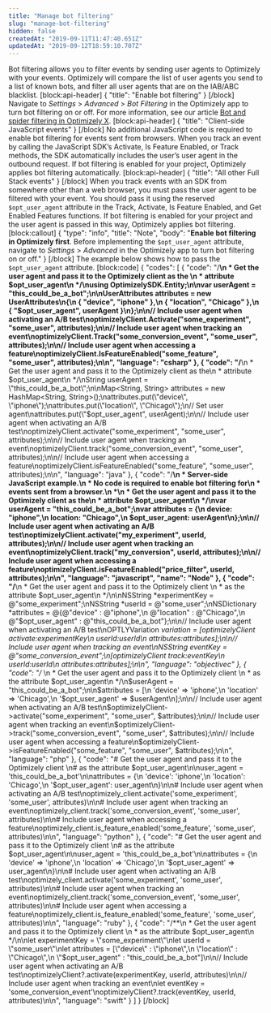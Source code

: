 ```yaml
---
title: "Manage bot filtering"
slug: "manage-bot-filtering"
hidden: false
createdAt: "2019-09-11T11:47:40.651Z"
updatedAt: "2019-09-12T18:59:10.707Z"
---
```

Bot filtering allows you to filter events by sending user agents to Optimizely with your events. Optimizely will compare the list of user agents you send to a list of known bots, and filter all user agents that are on the IAB/ABC blacklist. 
[block:api-header]
{
  "title": "Enable bot filtering"
}
[/block]
Navigate to *Settings* > *Advanced* > *Bot Filtering* in the Optimizely app to turn bot filtering on or off. For more information, see our article [Bot and spider filtering in Optimizely X](https://help.optimizely.com/Account_Settings/Bot_and_spider_filtering_in_Optimizely_X).
[block:api-header]
{
  "title": "Client-side JavaScript events"
}
[/block]
No additional JavaScript code is required to enable bot filtering for events sent from browsers. When you track an event by calling the JavaScript SDK’s Activate, Is Feature Enabled, or Track methods, the SDK automatically includes the user’s user agent in the outbound request. If bot filtering is enabled for your project, Optimizely applies bot filtering automatically.
[block:api-header]
{
  "title": "All other Full Stack events"
}
[/block]
When you track events with an SDK from somewhere other than a web browser, you must pass the user agent to be filtered with your event. You should pass it using the reserved `$opt_user_agent` attribute in the Track, Activate, Is Feature Enabled, and Get Enabled Features functions. If bot filtering is enabled for your project and the user agent is passed in this way, Optimizely applies bot filtering.
[block:callout]
{
  "type": "info",
  "title": "Note",
  "body": "**Enable bot filtering in Optimizely first**. Before implementing the `$opt_user_agent` attribute, navigate to *Settings* > *Advanced* in the Optimizely app to turn bot filtering on or off."
}
[/block]
The example below shows how to pass the `$opt_user_agent` attribute.
[block:code]
{
  "codes": [
    {
      "code": "/**\n * Get the user agent and pass it to the Optimizely client as the \n * attribute $opt_user_agent\n */\nusing OptimizelySDK.Entity;\n\nvar userAgent = \"this_could_be_a_bot\";\n\nUserAttributes attributes = new UserAttributes\n{\n  { \"device\", \"iphone\" },\n  { \"location\", \"Chicago\" },\n  { \"$opt_user_agent\", userAgent }\n};\n\n// Include user agent when activating an A/B test\noptimizelyClient.Activate(\"some_experiment\", \"some_user\", attributes);\n\n// Include user agent when tracking an event\noptimizelyClient.Track(\"some_conversion_event\", \"some_user\", attributes);\n\n// Include user agent when accessing a feature\noptimizelyClient.IsFeatureEnabled(\"some_feature\", \"some_user\", attributes);\n\n",
      "language": "csharp"
    },
    {
      "code": "/**\n * Get the user agent and pass it to the Optimizely client as the\n * attribute $opt_user_agent\n */\nString userAgent = \"this_could_be_a_bot\";\n\nMap<String, String> attributes = new HashMap<String, String>();\nattributes.put(\"device\", \"iphone\");\nattributes.put(\"location\", \"Chicago\");\n// Set user agent\nattributes.put(\"$opt_user_agent\", userAgent);\n\n// Include user agent when activating an A/B test\noptimizelyClient.activate(\"some_experiment\", \"some_user\", attributes);\n\n// Include user agent when tracking an event\noptimizelyClient.track(\"some_conversion_event\", \"some_user\", attributes);\n\n// Include user agent when accessing a feature\noptimizelyClient.isFeatureEnabled(\"some_feature\", \"some_user\", attributes);\n\n",
      "language": "java"
    },
    {
      "code": "/**\n * Server-side JavaScript example.\n * No code is required to enable bot filtering for\n * events sent from a browser.\n *\n * Get the user agent and pass it to the Optimizely client as the\n * attribute $opt_user_agent\n */\nvar userAgent = \"this_could_be_a_bot\";\nvar attributes = {\n  device: \"iphone\",\n  location: \"Chicago\",\n  $opt_user_agent: userAgent\n};\n\n// Include user agent when activating an A/B test\noptimizelyClient.activate(\"my_experiment\", userId, attributes);\n\n// Include user agent when tracking an event\noptimizelyClient.track(\"my_conversion\", userId, attributes);\n\n// Include user agent when accessing a feature\noptimizelyClient.isFeatureEnabled(\"price_filter\", userId, attributes);\n\n",
      "language": "javascript",
      "name": "Node"
    },
    {
      "code": "/**\n * Get the user agent and pass it to the Optimizely client \n *  as the attribute $opt_user_agent\n */\n\nNSString *experimentKey = @\"some_experiment\";\nNSString *userId = @\"some_user\";\nNSDictionary *attributes = @{@\"device\"              : @\"iphone\",\n                             @\"location\"            : @\"Chicago\",\n                             @\"$opt_user_agent\"     : @\"this_could_be_a_bot\"};\n\n// Include user agent when activating an A/B test\nOPTLYVariation *variation = [optimizelyClient activate:experimentKey\n                                                userId:userId\n                                            attributes:attributes];\n\n// Include user agent when tracking an event\nNSString *eventKey = @\"some_conversion_event\";\n[optimizelyClient track:eventKey\n                        userId:userId\n                    attributes:attributes];\n\n",
      "language": "objectivec"
    },
    {
      "code": "/** \n * Get the user agent and pass it to the Optimizely client \n * as the attribute $opt_user_agent\n */\n$userAgent = \"this_could_be_a_bot\";\n\n$attributes = [\n  'device' => 'iphone',\n  'location' => 'Chicago',\n  '$opt_user_agent' => $userAgent\n];\n\n// Include user agent when activating an A/B test\n$optimizelyClient->activate(\"some_experiment\", \"some_user\", $attributes);\n\n// Include user agent when tracking an event\n$optimizelyClient->track(\"some_conversion_event\", \"some_user\", $attributes);\n\n// Include user agent when accessing a feature\n$optimizelyClient->isFeatureEnabled(\"some_feature\", \"some_user\", $attributes);\n\n",
      "language": "php"
    },
    {
      "code": "# Get the user agent and pass it to the Optimizely client \n# as the attribute $opt_user_agent\n\nuser_agent = 'this_could_be_a_bot'\n\nattributes = {\n  'device': 'iphone',\n  'location': 'Chicago',\n  '$opt_user_agent': user_agent\n}\n\n# Include user agent when activating an A/B test\noptimizely_client.activate('some_experiment', 'some_user', attributes)\n\n# Include user agent when tracking an event\noptimizely_client.track('some_conversion_event', 'some_user', attributes)\n\n# Include user agent when accessing a feature\noptimizely_client.is_feature_enabled('some_feature', 'some_user', attributes)\n\n",
      "language": "python"
    },
    {
      "code": "# Get the user agent and pass it to the Optimizely client \n# as the attribute $opt_user_agent\n\nuser_agent = 'this_could_be_a_bot'\n\nattributes = {\n  'device' => 'iphone',\n  'location' => 'Chicago',\n  '$opt_user_agent' => user_agent\n}\n\n# Include user agent when activating an A/B test\noptimizely_client.activate('some_experiment', 'some_user', attributes)\n\n# Include user agent when tracking an event\noptimizely_client.track('some_conversion_event', 'some_user', attributes)\n\n# Include user agent when accessing a feature\noptimizely_client.is_feature_enabled('some_feature', 'some_user', attributes)\n\n",
      "language": "ruby"
    },
    {
      "code": "/**\n * Get the user agent and pass it to the Optimizely client \n *  as the attribute $opt_user_agent\n */\n\nlet experimentKey = \"some_experiment\"\nlet userId = \"some_user\"\nlet attributes = [\"device\"          : \"iphone\",\n                  \"location\"        : \"Chicago\",\n                  \"$opt_user_agent\" : \"this_could_be_a_bot\"]\n\n// Include user agent when activating an A/B test\noptimizelyClient?.activate(experimentKey, userId, attributes)\n\n// Include user agent when tracking an event\nlet eventKey = 'some_conversion_event'\noptimizelyClient?.track(eventKey, userId, attributes)\n\n",
      "language": "swift"
    }
  ]
}
[/block]